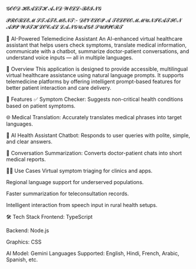 𝓖𝓞𝓞𝓓 𝓗𝓔𝓐𝓛𝓣𝓗 𝓐𝓝𝓓 𝓦𝓔𝓛𝓛-𝓑𝓔𝓘𝓝𝓖 

𝓟𝓡𝓞𝓑𝓛𝓔𝓜 𝓢𝓣𝓐𝓣𝓔𝓜𝓔𝓝𝓣:- 𝓓𝓔𝓥𝓔𝓛𝓞𝓟 𝓐 𝓣𝓔𝓛𝓔𝓒𝓞𝓜𝓜𝓤𝓝𝓘𝓒𝓐𝓣𝓘𝓞𝓝 𝓐𝓟𝓟 𝓦𝓘𝓣𝓗 𝓛𝓞𝓒𝓐𝓛 𝓛𝓐𝓝𝓖𝓤𝓐𝓖𝓔 𝓢𝓤𝓟𝓟𝓞𝓡𝓣



🏥 AI-Powered Telemedicine Assistant
An AI-enhanced virtual healthcare assistant that helps users check symptoms, translate medical information, communicate with a chatbot, summarize doctor-patient conversations, and understand voice inputs — all in multiple languages.

📌 Overview
This application is designed to provide accessible, multilingual virtual healthcare assistance using natural language prompts. It supports telemedicine platforms by offering intelligent prompt-based features for better patient interaction and care delivery.

🚀 Features
✅ Symptom Checker: Suggests non-critical health conditions based on patient symptoms.

🌐 Medical Translation: Accurately translates medical phrases into target languages.

💬 AI Health Assistant Chatbot: Responds to user queries with polite, simple, and clear answers.

📝 Conversation Summarization: Converts doctor-patient chats into short medical reports.

🧑‍⚕️ Use Cases
Virtual symptom triaging for clinics and apps.

Regional language support for underserved populations.

Faster summarization for teleconsultation records.

Intelligent interaction from speech input in rural health setups.

🛠️ Tech Stack 
Frontend: TypeScript

Backend: Node.js 

Graphics: CSS

AI Model: Gemini 
Languages Supported: English, Hindi, French, Arabic, Spanish, etc.

